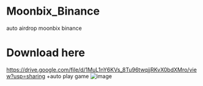 # Moonbix_Binance
auto airdrop moonbix binance
# Download here
https://drive.google.com/file/d/1MuL1nY6KVs_8Tu96twqjjRKvX0bdXMro/view?usp=sharing
+auto play game
![image](https://github.com/user-attachments/assets/1f954fd0-f9ff-4ab7-af6c-7dcd433ec461)
